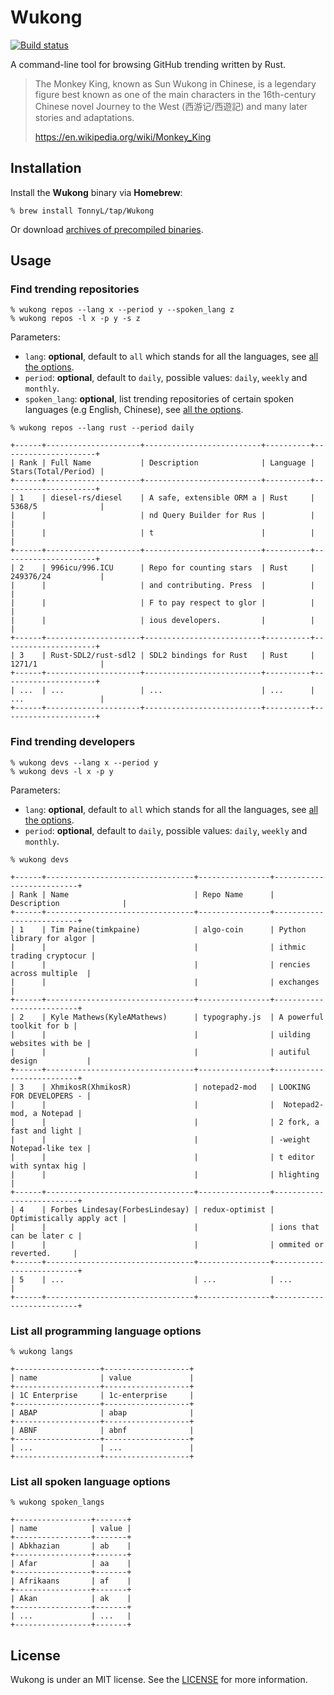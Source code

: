 # Wukong

[![Build status](https://github.com/TonnyL/Wukong/workflows/Build/badge.svg)](https://github.com/TonnyL/Wukong/actions?query=workflow%3ABuild)

A command-line tool for browsing GitHub trending written by Rust.

> The Monkey King, known as Sun Wukong in Chinese, is a legendary figure best known as one of the main characters in the 16th-century Chinese novel Journey to the West (西游记/西遊記) and many later stories and adaptations.
> 
>https://en.wikipedia.org/wiki/Monkey_King

## Installation
Install the **Wukong** binary via **Homebrew**:
```shell script
% brew install TonnyL/tap/Wukong
``` 
Or download [archives of precompiled binaries](https://github.com/TonnyL/Wukong/releases).

## Usage
### Find trending repositories
```shell script
% wukong repos --lang x --period y --spoken_lang z
% wukong repos -l x -p y -s z
```

Parameters:
+ `lang`: **optional**, default to `all` which stands for all the languages, see [all the options](#list-all-programming-language-options).
+ `period`: **optional**, default to `daily`, possible values: `daily`, `weekly` and `monthly`.
+ `spoken_lang`: **optional**, list trending repositories of certain spoken languages (e.g English, Chinese), see [all the options](#list-all-spoken-language-options).

```shell script
% wukong repos --lang rust --period daily

+------+---------------------+--------------------------+----------+---------------------+
| Rank | Full Name           | Description              | Language | Stars(Total/Period) |
+------+---------------------+--------------------------+----------+---------------------+
| 1    | diesel-rs/diesel    | A safe, extensible ORM a | Rust     | 5368/5              |
|      |                     | nd Query Builder for Rus |          |                     |
|      |                     | t                        |          |                     |
+------+---------------------+--------------------------+----------+---------------------+
| 2    | 996icu/996.ICU      | Repo for counting stars  | Rust     | 249376/24           |
|      |                     | and contributing. Press  |          |                     |
|      |                     | F to pay respect to glor |          |                     |
|      |                     | ious developers.         |          |                     |
+------+---------------------+--------------------------+----------+---------------------+
| 3    | Rust-SDL2/rust-sdl2 | SDL2 bindings for Rust   | Rust     | 1271/1              |
+------+---------------------+--------------------------+----------+---------------------+
| ...  | ...                 | ...                      | ...      | ...                 |
+------+---------------------+--------------------------+----------+---------------------+
```

### Find trending developers
```shell script
% wukong devs --lang x --period y
% wukong devs -l x -p y
```

Parameters:
+ `lang`: **optional**, default to `all` which stands for all the languages, see [all the options](#list-all-programming-language-options).
+ `period`: **optional**, default to `daily`, possible values: `daily`, `weekly` and `monthly`.

```shell script
% wukong devs

+------+---------------------------------+----------------+--------------------------+
| Rank | Name                            | Repo Name      | Description              |
+------+---------------------------------+----------------+--------------------------+
| 1    | Tim Paine(timkpaine)            | algo-coin      | Python library for algor |
|      |                                 |                | ithmic trading cryptocur |
|      |                                 |                | rencies across multiple  |
|      |                                 |                | exchanges                |
+------+---------------------------------+----------------+--------------------------+
| 2    | Kyle Mathews(KyleAMathews)      | typography.js  | A powerful toolkit for b |
|      |                                 |                | uilding websites with be |
|      |                                 |                | autiful design           |
+------+---------------------------------+----------------+--------------------------+
| 3    | XhmikosR(XhmikosR)              | notepad2-mod   | LOOKING FOR DEVELOPERS - |
|      |                                 |                |  Notepad2-mod, a Notepad |
|      |                                 |                | 2 fork, a fast and light |
|      |                                 |                | -weight Notepad-like tex |
|      |                                 |                | t editor with syntax hig |
|      |                                 |                | hlighting                |
+------+---------------------------------+----------------+--------------------------+
| 4    | Forbes Lindesay(ForbesLindesay) | redux-optimist | Optimistically apply act |
|      |                                 |                | ions that can be later c |
|      |                                 |                | ommited or reverted.     |
+------+---------------------------------+----------------+--------------------------+
| 5    | ...                             | ...            | ...                      |
+------+---------------------------------+----------------+--------------------------+
```

### List all programming language options
```shell script
% wukong langs

+-------------------+-------------------+
| name              | value             |
+-------------------+-------------------+
| 1C Enterprise     | 1c-enterprise     |
+-------------------+-------------------+
| ABAP              | abap              |
+-------------------+-------------------+
| ABNF              | abnf              |
+-------------------+-------------------+   
| ...               | ...               |  
+-------------------+-------------------+  
```

### List all spoken language options
```shell script
% wukong spoken_langs

+-----------------+-------+
| name            | value |
+-----------------+-------+
| Abkhazian       | ab    |
+-----------------+-------+
| Afar            | aa    |
+-----------------+-------+
| Afrikaans       | af    |
+-----------------+-------+
| Akan            | ak    |
+-----------------+-------+
| ...             | ...   |
+-----------------+-------+
```

## License
Wukong is under an MIT license. See the [LICENSE](LICENSE) for more information.